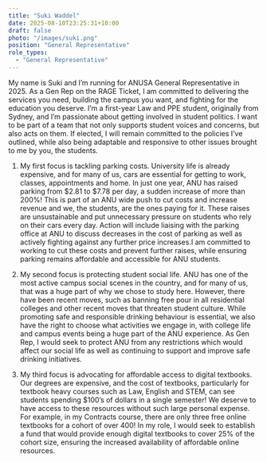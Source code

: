 ```yaml
---
title: "Suki Waddel"
date: 2025-08-10T23:25:31+10:00
draft: false
photo: "/images/suki.png"
position: "General Representative"
role_types:
  - "General Representative"
---
```


My name is Suki and I’m running for ANUSA General Representative in 2025. As a Gen Rep on
the RAGE Ticket, I am committed to delivering the services you need, building the campus you
want, and fighting for the education you deserve.
I’m a first-year Law and PPE student, originally from Sydney, and I’m passionate about getting
involved in student politics. I want to be part of a team that not only supports student voices and
concerns, but also acts on them.
If elected, I will remain committed to the policies I’ve outlined, while also being adaptable and
responsive to other issues brought to me by you, the students.

1. My first focus is tackling parking costs. University life is already expensive, and for many
of us, cars are essential for getting to work, classes, appointments and home. In just one
year, ANU has raised parking from $2.81 to $7.78 per day, a sudden increase of more
than 200%! This is part of an ANU wide push to cut costs and increase revenue and we,
the students, are the ones paying for it. These raises are unsustainable and put
unnecessary pressure on students who rely on their cars every day. Action will include
liaising with the parking office at ANU to discuss decreases in the cost of parking as well
as actively fighting against any further price increases.I am committed to working to cut
these costs and prevent further raises, while ensuring parking remains affordable and
accessible for ANU students.

2. My second focus is protecting student social life. ANU has one of the most active
campus social scenes in the country, and for many of us, that was a huge part of why we
chose to study here. However, there have been recent moves, such as banning free
pour in all residential colleges and other recent moves that threaten student culture.
While promoting safe and responsible drinking behaviour is essential, we also have the
right to choose what activities we engage in, with college life and campus events being a
huge part of the ANU experience. As Gen Rep, I would seek to protect ANU from any
restrictions which would affect our social life as well as continuing to support and
improve safe drinking initiatives.

3. My third focus is advocating for affordable access to digital textbooks. Our degrees are
expensive, and the cost of textbooks, particularly for textbook heavy courses such as
Law, English and STEM, can see students spending $100’s of dollars in a single
semester! We deserve to have access to these resources without such large personal
expense. For example, in my Contracts course, there are only three free online
textbooks for a cohort of over 400! In my role, I would seek to establish a fund that would
provide enough digital textbooks to cover 25% of the cohort size, ensuring the increased
availability of affordable online resources.